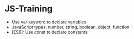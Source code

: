 # JS-Training

* Use var keyword to declare variables
* JavaScript types: number, string, boolean, object, function
* [ES6]: Use const to declare constants


